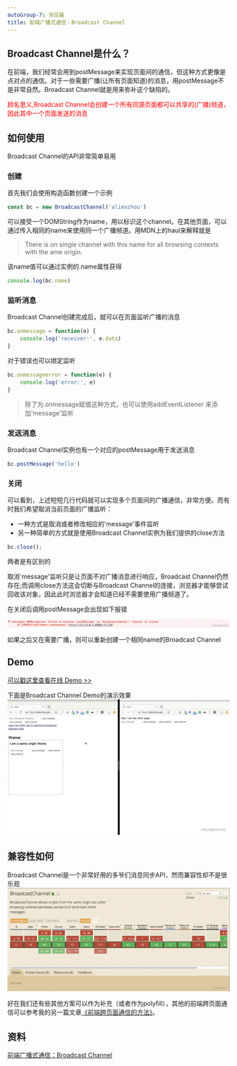```yaml
---
autoGroup-7: 浏览器
title: 前端广播式通信：Broadcast Channel
---
```

## Broadcast Channel是什么？
在前端，我们经常会用到postMessage来实现页面间的通信，但这种方式更像是点对点的通信。对于一些需要广播(让所有页面知道)的消息，用postMessage不是非常自然。Broadcast Channel就是用来弥补这个缺陷的。

<span style="color: red">顾名思义,Broadcast Channel会创建一个所有同源页面都可以共享的(广播)频道，因此其中一个页面发送的消息</span>

## 如何使用
Broadcast Channel的API非常简单易用

### 创建
首先我们会使用构造函数创建一个示例
```js
const bc = new BroadcastChannel('alienzhou')
```
可以接受一个DOMString作为name，用以标识这个channel。在其他页面，可以通过传入相同的name来使用同一个广播频道。用MDN上的haul来解释就是

> There is on single channel with this name for all browsing contexts with the ame origin.

该name值可以通过实例的.name属性获得
```js
console.log(bc.name)
```
### 监听消息
Broadcast Channel创建完成后，就可以在页面监听广播的消息
```js
bc.onmessage = function(e) {
    console.log('receiver:', e.data)
}
```
对于错误也可以绑定监听
```js
bc.onmessageerror = function(e) {
    console.log('error:', e)
}
```
> 除了为.onmessage赋值这种方式，也可以使用addEventListener 来添加'message'监听

### 发送消息
Broadcast Channel实例也有一个对应的postMessage用于发送消息
```js
bc.postMessage('hello')
```

### 关闭
可以看到，上述短短几行代码就可以实现多个页面间的广播通信，非常方便。而有时我们希望取消当前页面的广播监听：
- 一种方式是取消或者修改相应的'message'事件监听
- 另一种简单的方式就是使用Broadcast Channel实例为我们提供的close方法
```js
bc.close();
```
两者是有区别的

取消'message'监听只是让页面不对广播消息进行响应，Broadcast Channel仍然存在;而调用close方法这会切断与Broadcast Channel的连接，浏览器才能够尝试回收该对象，因此此时浏览器才会知道已经不需要使用广播频道了。

在关闭后调用postMessage会出现如下报错

![报错](./images/169d80b1620cdac9~tplv-t2oaga2asx-zoom-in-crop-mark_4536_0_0_0.jpg)

如果之后又在需要广播，则可以重新创建一个相同name的Broadcast Channel

## Demo
[可以戳这里查看在线 Demo >>](https://alienzhou.github.io/broadcast-channel/)

下面是Broadcast Channel Demo的演示效果
![演示效果](./images/169d8452cef80241~tplv-t2oaga2asx-zoom-in-crop-mark_4536_0_0_0.gif)

## 兼容性如何
Broadcast Channel是一个非常好用的多爷们消息同步API，然而兼容性却不是很乐观
![兼容性](./images/169d80efd65b5401~tplv-t2oaga2asx-zoom-in-crop-mark_4536_0_0_0.jpg)


好在我们还有些其他方案可以作为补充（或者作为polyfill），其他的前端跨页面通信可以参考我的另一篇文章[《前端跨页面通信的方法》](https://juejin.cn/post/6844903811232825357)。


## 资料
[前端广播式通信：Broadcast Channel](https://juejin.cn/post/6844903811228663815)
